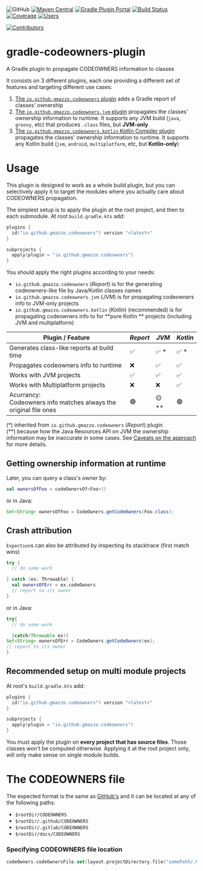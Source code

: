 ![GitHub](https://img.shields.io/github/license/gmazzo/gradle-codeowners-plugin)
[![Maven Central](https://img.shields.io/maven-central/v/io.github.gmazzo.codeowners/io.github.gmazzo.codeowners.gradle.plugin)](https://central.sonatype.com/artifact/io.github.gmazzo.codeowners/io.github.gmazzo.codeowners.gradle.plugin)
[![Gradle Plugin Portal](https://img.shields.io/gradle-plugin-portal/v/io.github.gmazzo.codeowners)](https://plugins.gradle.org/plugin/io.github.gmazzo.codeowners)
[![Build Status](https://github.com/gmazzo/gradle-codeowners-plugin/actions/workflows/ci-cd.yaml/badge.svg)](https://github.com/gmazzo/gradle-codeowners-plugin/actions/workflows/ci-cd.yaml)
[![Coverage](https://codecov.io/gh/gmazzo/gradle-codeowners-plugin/branch/main/graph/badge.svg?token=ExYkP1Q9oE)](https://codecov.io/gh/gmazzo/gradle-codeowners-plugin)
[![Users](https://img.shields.io/badge/users_by-Sourcegraph-purple)](https://sourcegraph.com/search?q=content:io.github.gmazzo.codeowners+-repo:github.com/gmazzo/gradle-codeowners-plugin)

[![Contributors](https://contrib.rocks/image?repo=gmazzo/gradle-codeowners-plugin)](https://github.com/gmazzo/gradle-codeowners-plugin/graphs/contributors)

# gradle-codeowners-plugin

A Gradle plugin to propagate CODEOWNERS information to classes

It consists on 3 different plugins, each one providing a different set of features and targeting different use cases:

1) [The `io.github.gmazzo.codeowners` plugin](README-report.md) adds a Gradle report of classes' ownership
2) [The `io.github.gmazzo.codeowners.jvm` plugin](README-jvm.md) propagates the classes' ownership information to
   runtime. It supports any JVM build (`java`, `groovy`, etc) that produces `.class` files, but **JVM-only**
3) [The `io.github.gmazzo.codeowners.kotlin` Kotlin Compiler plugin](README-kotlin.md) propagates the classes' ownership
   information to runtime. It supports any Kotlin build (`jvm`, `android`, `multiplatform`, etc, but **Kotlin-only**)

# Usage

This plugin is designed to work as a whole build plugin, but you can selectively apply it to target the modules where
you actually care about CODEOWNERS propagation.

The simplest setup is to apply the plugin at the root project, and then to each submodule. At root `build.gradle.kts`
add:

```kotlin
plugins {
  id("io.github.gmazzo.codeowners") version "<latest>"
}

subprojects {
  apply(plugin = "io.github.gmazzo.codeowners")
}
```

You should apply the right plugins according to your needs:

- `io.github.gmazzo.codeowners` (_Report_) is for the generating codeowners-like file by Java/Kotlin classes names
- `io.github.gmazzo.codeowners.jvm` (_JVM_) is for propagating codeowners info to JVM-only projects
- `io.github.gmazzo.codeowners.kotlin` (_Kotlin_) (recommended) is for propagating codeowners info to for **pure Kotlin
  ** projects (including JVM and multiplatform)

| Plugin / Feature                                                     | _Report_ | _JVM_ | _Kotlin_ |
|----------------------------------------------------------------------|----------|-------|----------|
| Generates class-like reports at build time                           | ✅        | ✅ *   | ✅ *      |
| Propagates codeowners info to runtime                                | ❌        | ✅     | ✅        |
| Works with JVM projects                                              | ✅        | ✅     | ✅        |
| Works with Multiplatform projects                                    | ❌        | ❌     | ✅        |
| Acurrancy:<br/>Codeowners info matches always the original file ones | 🟢       | 🟡 ** | 🟢       |

(*) inherited from `io.github.gmazzo.codeowners` (_Report_) plugin<br/>
(**) because how the Java Resources API on JVM the ownership information may be inaccurate in some cases.
See [Caveats on the approach](./README-jvm.md#caveats-on-the-approach) for more details.

## Getting ownership information at runtime

Later, you can query a class's owner by:

```kotlin
val ownersOfFoo = codeOwnersOf<Foo>()
```

or in Java:

```java
Set<String> ownersOfFoo = CodeOwners.getCodeOwners(Foo.class);
```

## Crash attribution

`Expection`s can also be attributed by inspecting its stacktrace (first match wins)

```kotlin
try {
  // do some work

} catch (ex: Throwable) {
  val ownersOfErr = ex.codeOwners
  // report to its owner
}
```

or in Java:

```java
try{
  // do some work

  }catch(Throwable ex){
Set<String> ownersOfErr = CodeOwners.getCodeOwners(ex);
// report to its owner
}
```

## Recommended setup on multi module projects

At root's `build.gradle.kts` add:

```kotlin
plugins {
  id("io.github.gmazzo.codeowners") version "<latest>"
}

subprojects {
  apply(plugin = "io.github.gmazzo.codeowners")
}
```

You must apply the plugin on **every project that has source files**. Those classes won't be computed otherwise.
Applying it at the root project only, will only make sense on single module builds.

# The CODEOWNERS file

The expected format is the same
as [GitHub's](https://docs.github.com/en/repositories/managing-your-repositorys-settings-and-features/customizing-your-repository/about-code-owners#codeowners-syntax)
and it can be located at any of the following paths:

- `$rootDir/CODEOWNERS`
- `$rootDir/.github/CODEOWNERS`
- `$rootDir/.gitlab/CODEOWNERS`
- `$rootDir/docs/CODEOWNERS`

### Specifying CODEOWNERS file location

```kotlin
codeOwners.codeOwnersFile.set(layout.projectDirectory.file("somePath/.CODEOWNERS"))
```
